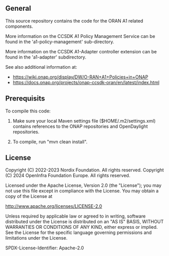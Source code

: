 ## General

This source repository contains the code for the ORAN A1 related components.

More information on the CCSDK A1 Policy Management Service can be found in the 'a1-policy-management' sub-directory. 

More information on the CCSDK A1-Adapter controller extension can be found in the 'a1-adapter' subdirectory.

See also additional information at:  
  - https://wiki.onap.org/display/DW/O-RAN+A1+Policies+in+ONAP
  - https://docs.onap.org/projects/onap-ccsdk-oran/en/latest/index.html

## Prerequisits

To compile this code:

1. Make sure your local Maven settings file ($HOME/.m2/settings.xml) contains references to the ONAP repositories and OpenDaylight repositories.

2. To compile, run "mvn clean install".

## License

Copyright (C) 2022-2023 Nordix Foundation. All rights reserved.
Copyright (C) 2024 OpenInfra Foundation Europe. All rights reserved.

Licensed under the Apache License, Version 2.0 (the "License");
you may not use this file except in compliance with the License.
You may obtain a copy of the License at

http://www.apache.org/licenses/LICENSE-2.0

Unless required by applicable law or agreed to in writing, software
distributed under the License is distributed on an "AS IS" BASIS,
WITHOUT WARRANTIES OR CONDITIONS OF ANY KIND, either express or implied.
See the License for the specific language governing permissions and
limitations under the License.

SPDX-License-Identifier: Apache-2.0



